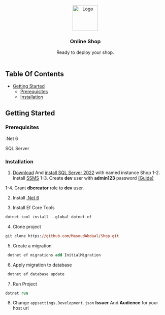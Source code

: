 <br/>

<p align="center">
  <a href="https://github.com/MasoudAbdaal/Shop">
  <p align="center">
    <img src="https://png2.cleanpng.com/dy/5bac0bc4427bd5e7c3e9a1d085874823/L0KzQYq3WcExN6N3kZH9cnHxg8HokvVvfF5yh9DydHB1PbrqjB4ubZR0hd9ucnPoPbrqjB4ud59xgdDuLYPrf8G0ifNwdl46fKkCYUe5c4i3VPZlO183TaoCM0i1RIK8VsgyOmM8S6Q9Nj7zfri=/transparent-monitor-icon-ecommerce-icon-online-shop-icon-5d77a76c704fd3.25873824156812273246.png" alt="Logo" width="80" height="80">
    </p>
  </a>

  <h3 align="center">Online Shop</h3>

  <p align="center">
    Ready to deploy your shop.
    <br/>
    <br/>
  </p>
</p>

## Table Of Contents

- [Getting Started](#getting-started)
  - [Prerequisites](#prerequisites)
  - [Installation](#installation)

## Getting Started

### Prerequisites

.Net 6

SQL Server

### Installation

1. [Download](https://go.microsoft.com/fwlink/p/?linkid=2216019&clcid=0x409&culture=en-us&country=us) And [install SQL Server 2022](https://docs.hexagonppm.com/r/en-US/Intergraph-Smart-Interop-Publisher-Installation-and-Setup/Version-2019-R1/775713) with named instance Shop
   1-2. Install [SSMS](https://aka.ms/ssmsfullsetup)
   1-3. Create **dev** user with **admin123** password [(Guide)](https://vaishaligoilkar3322.medium.com/sql-server-create-login-user-role-and-assign-permission-7ab78cb61e1a)

1-4. Grant **dbcreator** role to **dev** user.

2. Install [.Net 6](https://dotnet.microsoft.com/en-us/download/dotnet/thank-you/sdk-6.0.406-windows-x64-installer)

3. Install Ef Core Tools

```ps
dotnet tool install --global dotnet-ef
```

4. Clone project

```ps
git clone https://github.com/MasoudAbdaal/Shop.git
```

5. Create a migration

```ps
 dotnet ef migrations add InitialMigration
```

6. Apply migration to database

```ps
 dotnet ef database update
```

7. Run Project

```ps
dotnet run
```

8. Change `appsettings.Development.json` **Issuer** And **Audience** for your host url
